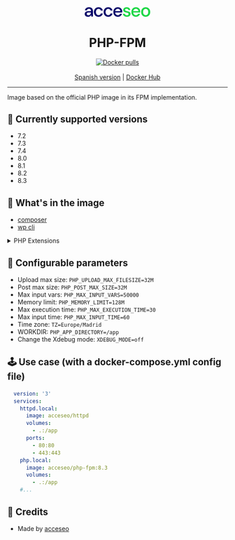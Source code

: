 <div align="center">
    <a href="https://www.acceseo.com">
        <img
            alt="acceseo logo"
            src="logo-acceseo.svg"
            width="150">
    </a>
</div>

<h1 align="center">PHP-FPM</h1>
<div align="center">
    <a href="https://hub.docker.com/r/acceseo/php-fpm"><img src="https://img.shields.io/docker/pulls/acceseo/php-fpm.svg" alt="Docker pulls"></a>
    <br><br>
    <a href="https://github.com/acceseo/php-fpm/tree/main/README.md">Spanish version</a> | <a href="https://hub.docker.com/r/acceseo/php-fpm">Docker Hub</a>
</div>

<hr>

Image based on the official PHP image in its FPM implementation.

## 🧰 Currently supported versions
* 7.2
* 7.3
* 7.4
* 8.0
* 8.1
* 8.2
* 8.3

## 🔨 What's in the image
* [composer](https://getcomposer.org/)
* [wp cli](https://wp-cli.org/)
<details>

<summary>PHP Extensions</summary>

```
[PHP Modules]
Core
ctype
curl
date
dom
exif
fileinfo
filter
ftp (PHP <=8.1)
gd
hash
iconv
intl
json
libxml
mbstring
mysqli
mysqlnd
openssl
pcre
PDO
pdo_mysql
pdo_pgsql
pdo_sqlite
pgsql
Phar
posix
random (PHP >= 8.2)
readline
Reflection
session
SimpleXML
sodium
SPL
sqlite3
standard
tokenizer
xdebug
xml
xmlreader
xmlwriter
zip
zlib

[Zend Modules]
Xdebug
```
</details>

## 📃 Configurable parameters
* Upload max size:
  `PHP_UPLOAD_MAX_FILESIZE=32M`
* Post max size:
  `PHP_POST_MAX_SIZE=32M`
* Max input vars:
  `PHP_MAX_INPUT_VARS=50000`
* Memory limit:
  `PHP_MEMORY_LIMIT=128M`
* Max execution time:
  `PHP_MAX_EXECUTION_TIME=30`
* Max input time:
  `PHP_MAX_INPUT_TIME=60`
* Time zone:
  `TZ=Europe/Madrid`
* WORKDIR:
  `PHP_APP_DIRECTORY=/app`
* Change the Xdebug mode:
  `XDEBUG_MODE=off`

## 🕹️ Use case (with a docker-compose.yml config file) 
  ```yaml
    version: '3'
    services:
      httpd.local:
        image: acceseo/httpd
        volumes:
          - .:/app
        ports:
          - 80:80
          - 443:443
      php.local:
        image: acceseo/php-fpm:8.3
        volumes:
          - .:/app
      #...
  ```

## 👷 Credits
* Made by [acceseo](https://acceseo.com)

